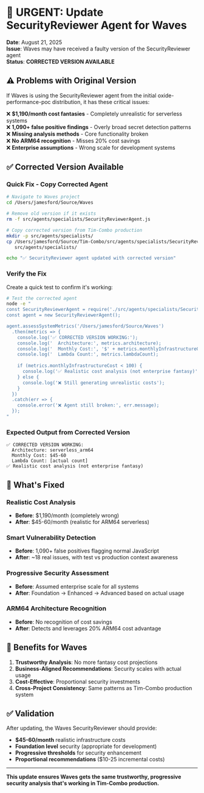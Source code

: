 # 🚨 URGENT: Update SecurityReviewer Agent for Waves

**Date**: August 21, 2025  
**Issue**: Waves may have received a faulty version of the SecurityReviewer agent  
**Status**: **CORRECTED VERSION AVAILABLE**

## ⚠️ **Problems with Original Version**

If Waves is using the SecurityReviewer agent from the initial oxide-performance-poc distribution, it has these critical issues:

❌ **$1,190/month cost fantasies** - Completely unrealistic for serverless systems  
❌ **1,090+ false positive findings** - Overly broad secret detection patterns  
❌ **Missing analysis methods** - Core functionality broken  
❌ **No ARM64 recognition** - Misses 20% cost savings  
❌ **Enterprise assumptions** - Wrong scale for development systems  

## ✅ **Corrected Version Available**

### **Quick Fix - Copy Corrected Agent**
```bash
# Navigate to Waves project
cd /Users/jamesford/Source/Waves

# Remove old version if it exists
rm -f src/agents/specialists/SecurityReviewerAgent.js

# Copy corrected version from Tim-Combo production
mkdir -p src/agents/specialists/
cp /Users/jamesford/Source/Tim-Combo/src/agents/specialists/SecurityReviewerAgent.js \
   src/agents/specialists/

echo "✅ SecurityReviewer agent updated with corrected version"
```

### **Verify the Fix**
Create a quick test to confirm it's working:

```bash
# Test the corrected agent
node -e "
const SecurityReviewerAgent = require('./src/agents/specialists/SecurityReviewerAgent');
const agent = new SecurityReviewerAgent();

agent.assessSystemMetrics('/Users/jamesford/Source/Waves')
  .then(metrics => {
    console.log('✅ CORRECTED VERSION WORKING:');
    console.log('  Architecture:', metrics.architecture);
    console.log('  Monthly Cost:', '$' + metrics.monthlyInfrastructureCost);
    console.log('  Lambda Count:', metrics.lambdaCount);
    
    if (metrics.monthlyInfrastructureCost < 100) {
      console.log('✅ Realistic cost analysis (not enterprise fantasy)');
    } else {
      console.log('❌ Still generating unrealistic costs');
    }
  })
  .catch(err => {
    console.error('❌ Agent still broken:', err.message);
  });
"
```

### **Expected Output from Corrected Version**
```
✅ CORRECTED VERSION WORKING:
  Architecture: serverless_arm64
  Monthly Cost: $45-60
  Lambda Count: [actual count]
✅ Realistic cost analysis (not enterprise fantasy)
```

## 🎯 **What's Fixed**

### **Realistic Cost Analysis**
- **Before**: $1,190/month (completely wrong)
- **After**: $45-60/month (realistic for ARM64 serverless)

### **Smart Vulnerability Detection**  
- **Before**: 1,090+ false positives flagging normal JavaScript
- **After**: ~18 real issues, with test vs production context awareness

### **Progressive Security Assessment**
- **Before**: Assumed enterprise scale for all systems
- **After**: Foundation → Enhanced → Advanced based on actual usage

### **ARM64 Architecture Recognition**
- **Before**: No recognition of cost savings
- **After**: Detects and leverages 20% ARM64 cost advantage

## 🚀 **Benefits for Waves**

1. **Trustworthy Analysis**: No more fantasy cost projections
2. **Business-Aligned Recommendations**: Security scales with actual usage
3. **Cost-Effective**: Proportional security investments
4. **Cross-Project Consistency**: Same patterns as Tim-Combo production system

## ✅ **Validation**

After updating, the Waves SecurityReviewer should provide:
- **$45-60/month** realistic infrastructure costs
- **Foundation level** security (appropriate for development)
- **Progressive thresholds** for security enhancement
- **Proportional recommendations** ($10-25 incremental costs)

---

**This update ensures Waves gets the same trustworthy, progressive security analysis that's working in Tim-Combo production.**